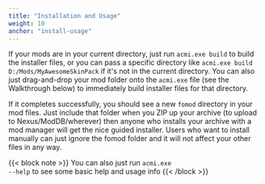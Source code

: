 ```yaml
---
title: "Installation and Usage"
weight: 10
anchor: "install-usage"
---
```


If your mods are in your current directory, just run `acmi.exe build` to build the installer files, or you can pass a specific directory like `acmi.exe build D:/Mods/MyAwesomeSkinPack` if it's not in the current directory. You can also just drag-and-drop your mod folder onto the `acmi.exe` file (see the Walkthrough below) to immediately build installer files for that directory.

If it completes successfully, you should see a new `fomod` directory in your mod files. Just include that folder when you ZIP up your archive (to upload to Nexus/ModDB/wherever) then anyone who installs your archive with a mod manager will get the nice guided installer. Users who want to install manually can just ignore the fomod folder and it will not affect your other files in any way.

{{< block note >}}
You can also just run <code>acmi.exe --help</code> to see some basic help and usage info
{{< /block >}}